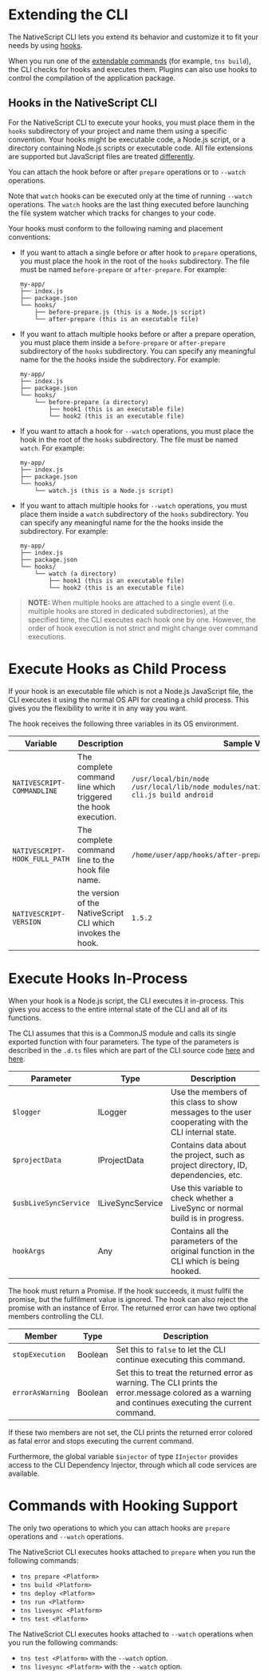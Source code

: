 Extending the CLI
================= 

The NativeScript CLI lets you extend its behavior and customize it to fit your needs by using [hooks](https://en.wikipedia.org/wiki/Hooking).

When you run one of the [extendable commands](#commands-with-hooking-support) (for example, `tns build`), the CLI checks for hooks and executes them. Plugins can also use hooks to control the compilation of the application package.

## Hooks in the NativeScript CLI

For the NativeScript CLI to execute your hooks, you must place them in the `hooks` subdirectory of your project and name them using a specific convention. Your hooks might be executable code, a Node.js script, or a directory containing Node.js scripts or executable code. All file extensions are supported but JavaScript files are treated [differently](#execute-hooks-in-process).

You can attach the hook before or after `prepare` operations or to `--watch` operations. 

Note that `watch` hooks can be executed only at the time of running `--watch` operations. The `watch` hooks are the last thing executed before launching the file system watcher which tracks for changes to your code.

Your hooks must conform to the following naming and placement conventions:

* If you want to attach a single before or after hook to `prepare` operations, you must place the hook in the root of the `hooks` subdirectory. The file must be named `before-prepare` or `after-prepare`. For example:

    ```
    my-app/
    ├── index.js
    ├── package.json
    └── hooks/
        ├── before-prepare.js (this is a Node.js script)
        └── after-prepare (this is an executable file) 
    ```
* If you want to attach multiple hooks before or after a prepare operation, you must place them inside a `before-prepare` or `after-prepare` subdirectory of the `hooks` subdirectory. You can specify any meaningful name for the the hooks inside the subdirectory. For example:

    ```
    my-app/
    ├── index.js
    ├── package.json
    └── hooks/
        └── before-prepare (a directory)
            ├── hook1 (this is an executable file)
            └── hook2 (this is an executable file)
    ```
* If you want to attach a hook for `--watch` operations, you must place the hook in the root of the `hooks` subdirectory. The file must be named `watch`. For example:

    ```
    my-app/
    ├── index.js
    ├── package.json
    └── hooks/
        └── watch.js (this is a Node.js script)
    ```
* If you want to attach multiple hooks for `--watch` operations, you must place them inside a `watch` subdirectory of the `hooks` subdirectory. You can specify any meaningful name for the the hooks inside the subdirectory. For example:

    ```
    my-app/
    ├── index.js
    ├── package.json
    └── hooks/
        └── watch (a directory)
            ├── hook1 (this is an executable file)
            └── hook2 (this is an executable file)
    ```

> **NOTE:** When multiple hooks are attached to a single event (i.e. multiple hooks are stored in dedicated subdirectories), at the specified time, the CLI executes each hook one by one. However, the order of hook execution is not strict and might change over command executions.

Execute Hooks as Child Process
========================

If your hook is an executable file which is not a Node.js JavaScript file, the CLI executes it using the normal OS API for creating a child process. This gives you the flexibility to write it in any way you want.

The hook receives the following three variables in its OS environment.

Variable | Description | Sample Value
---|---|---
`NATIVESCRIPT-COMMANDLINE` | The complete command line which triggered the hook execution. | `/usr/local/bin/node /usr/local/lib/node_modules/nativescript/bin/nativescript-cli.js build android`
`NATIVESCRIPT-HOOK_FULL_PATH` | The complete command line to the hook file name. | `/home/user/app/hooks/after-prepare/myhook`
`NATIVESCRIPT-VERSION` | the version of the NativeScript CLI which invokes the hook. | `1.5.2`

Execute Hooks In-Process
========================

When your hook is a Node.js script, the CLI executes it in-process. This gives you access to the entire internal state of the CLI and all of its functions.

The CLI assumes that this is a CommonJS module and calls its single exported function with four parameters. The type of the parameters is described in the `.d.ts` files which are part of the CLI source code  [here](https://github.com/NativeScript/nativescript-cli/tree/master/lib/definitions) and  [here](https://github.com/telerik/mobile-cli-lib/tree/master/definitions).

Parameter | Type | Description
---|---|---
`$logger` | ILogger | Use the members of this class to show messages to the user cooperating with the CLI internal state.
`$projectData` | IProjectData | Contains data about the project, such as project directory, ID, dependencies, etc.
`$usbLiveSyncService` | ILiveSyncService | Use this variable to check whether a LiveSync or normal build is in progress.
`hookArgs` | Any | Contains all the parameters of the original function in the CLI which is being hooked.
 
The hook must return a Promise. If the hook succeeds, it must fullfil the promise, but the fullfilment value is ignored.
The hook can also reject the promise with an instance of Error. The returned error can have two optional members controlling the CLI.
 
Member | Type | Description
---|---|---
`stopExecution` | Boolean | Set this to `false` to let the CLI continue executing this command.
`errorAsWarning` | Boolean | Set this to treat the returned error as warning. The CLI prints the error.message colored as a warning and continues executing the current command.
 
If these two members are not set, the CLI prints the returned error colored as fatal error and stops executing the current command.
 
Furthermore, the global variable `$injector` of type `IInjector` provides access to the CLI Dependency Injector, through which all code services are available.

Commands with Hooking Support
==============================

The only two operations to which you can attach hooks are `prepare` operations and `--watch` operations.

The NativeScriot CLI executes hooks attached to `prepare` when you run the following commands:

* `tns prepare <Platform>`
* `tns build <Platform>`
* `tns deploy <Platform>`
* `tns run <Platform>`
* `tns livesync <Platform>`
* `tns test <Platform>`

The NativeScriot CLI executes hooks attached to `--watch` operations when you run the following commands:

* `tns test <Platform>` with the `--watch` option.
* `tns livesync <Platform>` with the `--watch` option.
